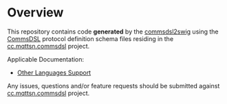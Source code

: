 # Overview
This repository contains code **generated** by the [commsdsl2swig](https://github.com/commschamp/commsdsl)
using the [CommsDSL](https://github.com/commschamp/CommsDSL-Specification) protocol definition schema files
residing in the [cc.mqttsn.commsdsl](https://github.com/commschamp/cc.mqttsn.commsdsl) project.

Applicable Documentation:

- [Other Languages Support](https://github.com/commschamp/commsdsl/blob/master/doc/OtherLanguagesSupport.md)

Any issues, questions and/or feature requests
should be submitted against [cc.mqttsn.commsdsl](https://github.com/commschamp/cc.mqttsn.commsdsl) project.

